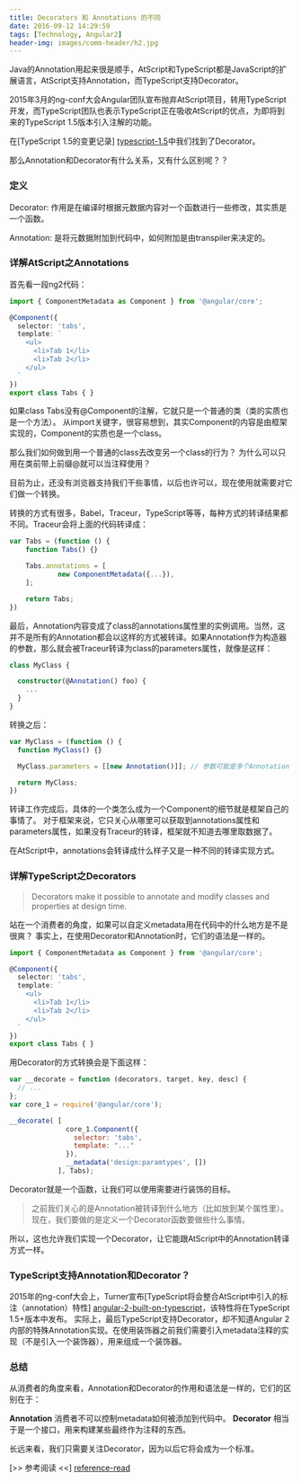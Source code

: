 ```yaml
---
title: Decorators 和 Annotations 的不同
date: 2016-09-12 14:29:59
tags: [Technology, Angular2]
header-img: images/comm-header/h2.jpg
---
```

Java的Annotation用起来很是顺手，AtScript和TypeScript都是JavaScript的扩展语言，AtScript支持Annotation，而TypeScript支持Decorator。
<!-- more -->
2015年3月的ng-conf大会Angular团队宣布抛弃AtScript项目，转用TypeScript开发，而TypeScript团队也表示TypeScript正在吸收AtScript的优点，为即将到来的TypeScript 1.5版本引入注解的功能。

在[TypeScript 1.5的变更记录] [typescript-1.5]中我们找到了Decorator。

那么Annotation和Decorator有什么关系，又有什么区别呢？？

### 定义

Decorator:	作用是在编译时根据元数据内容对一个函数进行一些修改，其实质是一个函数。

Annotation:	是将元数据附加到代码中，如何附加是由transpiler来决定的。

### 详解AtScript之Annotations

首先看一段ng2代码：

```typescript
import { ComponentMetadata as Component } from '@angular/core';

@Component({
  selector: 'tabs',
  template: `
    <ul>
      <li>Tab 1</li>
      <li>Tab 2</li>
    </ul>
  `
})
export class Tabs { }
```

如果class Tabs没有@Component的注解，它就只是一个普通的类（类的实质也是一个方法）。
从import关键字，很容易想到，其实Component的内容是由框架实现的，Component的实质也是一个class。

那么我们如何做到用一个普通的class去改变另一个class的行为？
为什么可以只用在类前带上前缀@就可以当注释使用？

目前为止，还没有浏览器支持我们干些事情，以后也许可以，现在使用就需要对它们做一个转换。

转换的方式有很多，Babel，Traceur，TypeScript等等，每种方式的转译结果都不同。Traceur会将上面的代码转译成：

```javascript
var Tabs = (function () {
	function Tabs() {}

	Tabs.annotations = [
			new ComponentMetadata({...}),
	];

	return Tabs;
})
```

最后，Annotation内容变成了class的annotations属性里的实例调用。当然，这并不是所有的Annotation都会以这样的方式被转译。如果Annotation作为构造器的参数，那么就会被Traceur转译为class的parameters属性，就像是这样：

```typescript
class MyClass {

  constructor(@Annotation() foo) {
    ...
  }
}
```

转换之后：

```javascript
var MyClass = (function () {
  function MyClass() {}

  MyClass.parameters = [[new Annotation()]]; // 参数可能是多个Annotation

  return MyClass;
})
```

转译工作完成后，具体的一个类怎么成为一个Component的细节就是框架自己的事情了。
对于框架来说，它只关心从哪里可以获取到annotations属性和parameters属性，如果没有Traceur的转译，框架就不知道去哪里取数据了。

在AtScript中，annotations会转译成什么样子又是一种不同的转译实现方式。

### 详解TypeScript之Decorators

> Decorators make it possible to annotate and modify classes and properties at design time.

站在一个消费者的角度，如果可以自定义metadata用在代码中的什么地方是不是很爽？
事实上，在使用Decorator和Annotation时，它们的语法是一样的。

```typescript
import { ComponentMetadata as Component } from '@angular/core';

@Component({
  selector: 'tabs',
  template: `
    <ul>
      <li>Tab 1</li>
      <li>Tab 2</li>
    </ul>
  `
})
export class Tabs { }
```

用Decorator的方式转换会是下面这样：

```javascript
var __decorate = function (decorators, target, key, desc) {
  // ...
};
var core_1 = require('@angular/core');

__decorate( [
              core_1.Component({
                selector: 'tabs',
                template: "..."
              }), 
              __metadata('design:paramtypes', [])
            ], Tabs);
```

Decorator就是一个函数，让我们可以使用需要进行装饰的目标。

> 之前我们关心的是Annotation被转译到什么地方（比如放到某个属性里）。
> 现在，我们要做的是定义一个Decorator函数要做些什么事情。

所以，这也允许我们实现一个Decorator，让它能跟AtScript中的Annotation转译方式一样。

### TypeScript支持Annotation和Decorator？

2015年的ng-conf大会上，Turner宣布[TypeScript将会整合AtScript中引入的标注（annotation）特性] [angular-2-built-on-typescript]，该特性将在TypeScript 1.5+版本中发布。
实际上，最后TypeScript支持Decorator，却不知道Angular 2内部的特殊Annotation实现。在使用装饰器之前我们需要引入metadata注释的实现（不是引入一个装饰器），用来组成一个装饰器。

### 总结

从消费者的角度来看，Annotation和Decorator的作用和语法是一样的，它们的区别在于：

**Annotation** 消费者不可以控制metadata如何被添加到代码中。
**Decorator** 相当于是一个接口，用来构建某些最终作为注释的东西。

长远来看，我们只需要关注Decorator，因为以后它将会成为一个标准。

[>> 参考阅读 <<] [reference-read]

[typescript-1.5]: http://tslang.cn/docs/release-notes/typescript-1.5.html
[angular-2-built-on-typescript]: https://blogs.msdn.microsoft.com/typescript/2015/03/05/angular-2-built-on-typescript/
[reference-read]: http://blog.thoughtram.io/angular/2015/05/03/the-difference-between-annotations-and-decorators.html

